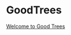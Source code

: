# GoodTrees

[Welcome to Good Trees](https://good-trees.s3-us-west-1.amazonaws.com/GoodTrees-preview.png)
